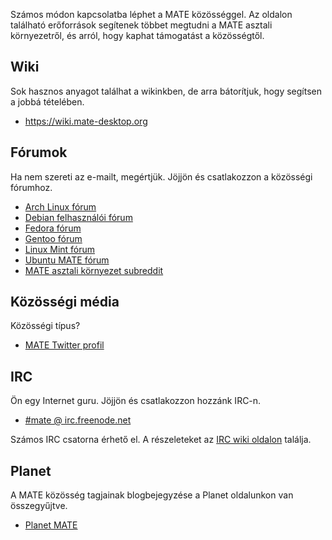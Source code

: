 <!--
.. link:
.. description:
.. tags: Fórumok,Wiki,IRC,Planet
.. date: 2011-12-05 07:14:07
.. title: Közösség
.. slug: community
-->

Számos módon kapcsolatba léphet a MATE közösséggel. Az oldalon található
erőforrások segítenek többet megtudni a MATE asztali környezetről, és arról,
hogy kaphat támogatást a közösségtől.

## Wiki

Sok hasznos anyagot találhat a wikinkben, de arra bátorítjuk, hogy segítsen
a jobbá tételében.

  * <https://wiki.mate-desktop.org>

## Fórumok

Ha nem szereti az e-mailt, megértjük. Jöjjön és csatlakozzon a közösségi fórumhoz.

  * [Arch Linux fórum](https://bbs.archlinux.org/)
  * [Debian felhasználói fórum](http://forums.debian.net/)
  * [Fedora fórum](https://fedoraforum.org/)
  * [Gentoo fórum](https://forums.gentoo.org/)
  * [Linux Mint fórum](https://forums.linuxmint.com/)
  * [Ubuntu MATE fórum](https://ubuntu-mate.community)
  * [MATE asztali környezet subreddit](https://www.reddit.com/r/MATEDesktop)

## Közösségi média

Közösségi típus?

  * [MATE Twitter profil](https://twitter.com/mate_desktop) 

## IRC

Ön egy Internet guru. Jöjjön és csatlakozzon hozzánk IRC-n.

  * [#mate @ irc.freenode.net](https://webchat.freenode.net/?channels=#mate)

Számos IRC csatorna érhető el. A részeleteket az
[IRC wiki oldalon](https://wiki.mate-desktop.org/irc) találja.

## Planet

A MATE közösség tagjainak blogbejegyzése a Planet oldalunkon van összegyűjtve.

  * [Planet MATE](https://planet.mate-desktop.org)

